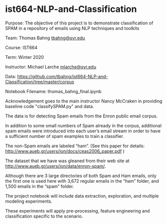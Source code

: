# ist664-NLP-and-Classification

Purpose: The objective of this project is to demonstrate classification of SPAM in a repository of emails using NLP techniques and toolkits

Team: Thomas Bahng tbahng@syr.edu

Course: IST664

Term: Winter 2020

Instructor: Michael Larche mlarche@syr.edu

Data: https://github.com/tbahng/ist664-NLP-and-Classification/tree/master/corpus

Notebook Filename: thomas_bahng_final.ipynb

Acknowledgement goes to the main instructor Nancy McCraken in providing baseline code "classifySPAM.py" and data. 

The data is for detecting Spam emails from the Enron public email corpus.

In addition to some small numbers of Spam already in the corpus, additional spam emails were introduced into each user’s email stream in order to have a sufficient number of spam examples to train a classifier. 

The non-Spam emails are labeled “ham”. (See this paper for details: http://www.aueb.gr/users/ion/docs/ceas2006_paper.pdf ) 

The dataset that we have was gleaned from their web site at http://www.aueb.gr/users/ion/data/enron-spam/.

Although there are 3 large directories of both Spam and Ham emails, only the first one is used here with 3,672 regular emails in the “ham” folder, and 1,500 emails in the “spam” folder.

The project notebook will include data extraction, exploration, and multiple modeling experiments. 

These experiments will apply pre-processing, feature engineering and classification specific to the scenario.